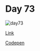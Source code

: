 # Day 73

![day73](https://user-images.githubusercontent.com/41617388/99081953-e21ad280-2606-11eb-8986-7b6096ab9d6f.gif)


[Link](https://100dayscss.com/?dayIndex=72)

[Codepen](https://codepen.io/forbid403/pen/pobqrjp)